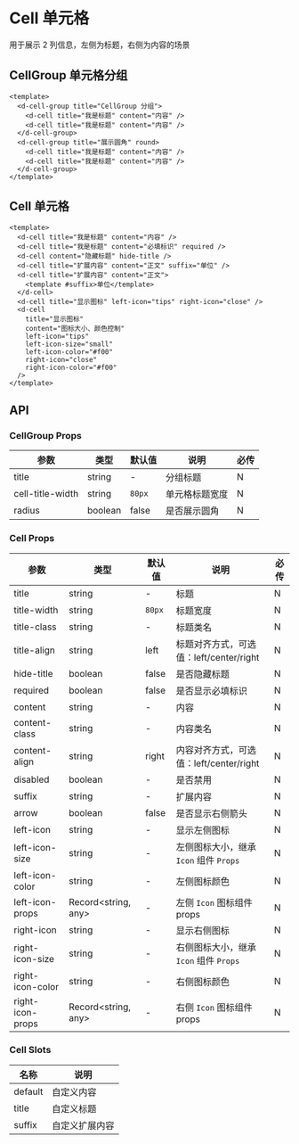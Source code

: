 # Cell 单元格

用于展示 2 列信息，左侧为标题，右侧为内容的场景

## CellGroup 单元格分组

```vue
<template>
  <d-cell-group title="CellGroup 分组">
    <d-cell title="我是标题" content="内容" />
    <d-cell title="我是标题" content="内容" />
  </d-cell-group>
  <d-cell-group title="展示圆角" round>
    <d-cell title="我是标题" content="内容" />
    <d-cell title="我是标题" content="内容" />
  </d-cell-group>
</template>
```

## Cell 单元格

```vue
<template>
  <d-cell title="我是标题" content="内容" />
  <d-cell title="我是标题" content="必填标识" required />
  <d-cell content="隐藏标题" hide-title />
  <d-cell title="扩展内容" content="正文" suffix="单位" />
  <d-cell title="扩展内容" content="正文">
    <template #suffix>单位</template>
  </d-cell>
  <d-cell title="显示图标" left-icon="tips" right-icon="close" />
  <d-cell
    title="显示图标"
    content="图标大小、颜色控制"
    left-icon="tips"
    left-icon-size="small"
    left-icon-color="#f00"
    right-icon="close"
    right-icon-color="#f00"
  />
</template>
```

## API

### CellGroup Props

| 参数             | 类型    | 默认值 | 说明           | 必传 |
| ---------------- | ------- | ------ | -------------- | ---- |
| title            | string  | -      | 分组标题       | N    |
| cell-title-width | string  | `80px` | 单元格标题宽度 | N    |
| radius           | boolean | false  | 是否展示圆角   | N    |

### Cell Props

| 参数             | 类型                | 默认值 | 说明                                    | 必传 |
| ---------------- | ------------------- | ------ | --------------------------------------- | ---- |
| title            | string              | -      | 标题                                    | N    |
| title-width      | string              | `80px` | 标题宽度                                | N    |
| title-class      | string              | -      | 标题类名                                | N    |
| title-align      | string              | left   | 标题对齐方式，可选值：left/center/right | N    |
| hide-title       | boolean             | false  | 是否隐藏标题                            | N    |
| required         | boolean             | false  | 是否显示必填标识                        | N    |
| content          | string              | -      | 内容                                    | N    |
| content-class    | string              | -      | 内容类名                                | N    |
| content-align    | string              | right  | 内容对齐方式，可选值：left/center/right | N    |
| disabled         | boolean             | -      | 是否禁用                                | N    |
| suffix           | string              | -      | 扩展内容                                | N    |
| arrow            | boolean             | false  | 是否显示右侧箭头                        | N    |
| left-icon        | string              | -      | 显示左侧图标                            | N    |
| left-icon-size   | string              | -      | 左侧图标大小，继承 `Icon` 组件 `Props`  | N    |
| left-icon-color  | string              | -      | 左侧图标颜色                            | N    |
| left-icon-props  | Record<string, any> | -      | 左侧 `Icon` 图标组件 props              | N    |
| right-icon       | string              | -      | 显示右侧图标                            | N    |
| right-icon-size  | string              | -      | 右侧图标大小，继承 `Icon` 组件 `Props`  | N    |
| right-icon-color | string              | -      | 右侧图标颜色                            | N    |
| right-icon-props | Record<string, any> | -      | 右侧 `Icon` 图标组件 props              | N    |

### Cell Slots

| 名称    | 说明           |
| ------- | -------------- |
| default | 自定义内容     |
| title   | 自定义标题     |
| suffix  | 自定义扩展内容 |
